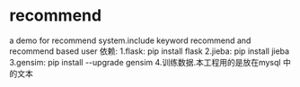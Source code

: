 # recommend
a demo for recommend system.include keyword recommend and recommend based user
依赖:
1.flask:   pip install flask
2.jieba:   pip install jieba
3.gensim:  pip install --upgrade gensim
4.训练数据.本工程用的是放在mysql 中的文本
